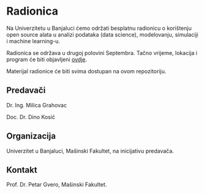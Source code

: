 # Radionica

Na Univerzitetu u Banjaluci ćemo održati besplatnu radionicu o korištenju open source alata u analizi podataka (data science), modelovanju, simulaciji i machine learning-u.

Radionica se održava u drugoj polovini Septembra. Tačno vrijeme, lokacija i program će biti objavljeni [ovdje](https://github.com/milicag/unibl_radionica/wiki/Program-radionice).

Materijal radionice će biti svima dostupan na ovom repozitoriju.

## Predavači

Dr. Ing. Milica Grahovac

Doc. Dr. Dino Kosić

## Organizacija

Univerzitet u Banjaluci, Mašinski Fakultet, na inicijativu predavača.

## Kontakt

Prof. Dr. Petar Gvero, Mašinski Fakultet.
